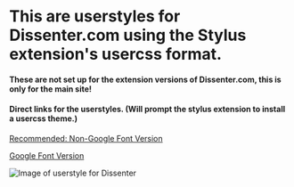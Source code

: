 # This are userstyles for Dissenter.com using the Stylus extension's usercss format.

#### These are not set up for the extension versions of Dissenter.com, this is only for the main site!


#### Direct links for the userstyles. (Will prompt the stylus extension to install a usercss theme.)

[Recommended: Non-Google Font Version](https://github.com/FexelDigital/hacker-dissenter/raw/master/hacker-dissenter-nogoogle.user.css)

[Google Font Version](https://github.com/FexelDigital/hacker-dissenter/raw/master/hacker-dissenter-google.user.css)

![Image of userstyle for Dissenter](https://github.com/FexelDigital/hacker-dissenter/blob/master/DissenterCSS.png)
